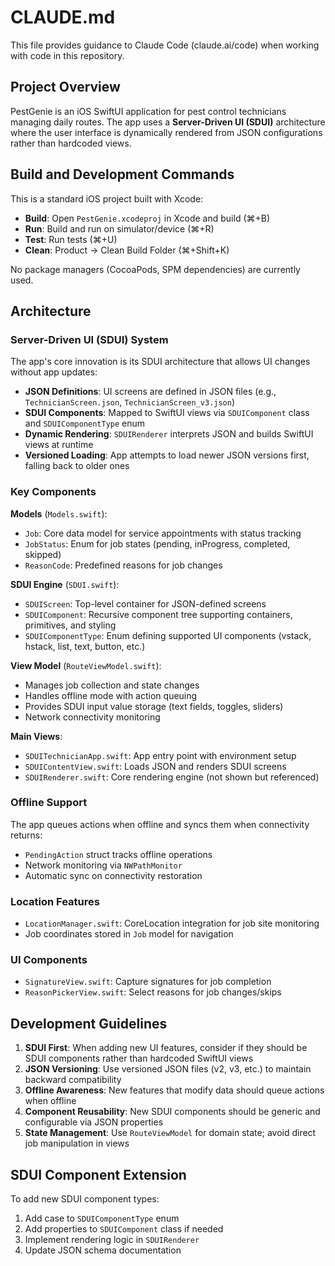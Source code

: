 # CLAUDE.md

This file provides guidance to Claude Code (claude.ai/code) when working with code in this repository.

## Project Overview

PestGenie is an iOS SwiftUI application for pest control technicians managing daily routes. The app uses a **Server-Driven UI (SDUI)** architecture where the user interface is dynamically rendered from JSON configurations rather than hardcoded views.

## Build and Development Commands

This is a standard iOS project built with Xcode:

- **Build**: Open `PestGenie.xcodeproj` in Xcode and build (⌘+B)
- **Run**: Build and run on simulator/device (⌘+R)
- **Test**: Run tests (⌘+U)
- **Clean**: Product → Clean Build Folder (⌘+Shift+K)

No package managers (CocoaPods, SPM dependencies) are currently used.

## Architecture

### Server-Driven UI (SDUI) System
The app's core innovation is its SDUI architecture that allows UI changes without app updates:

- **JSON Definitions**: UI screens are defined in JSON files (e.g., `TechnicianScreen.json`, `TechnicianScreen_v3.json`)
- **SDUI Components**: Mapped to SwiftUI views via `SDUIComponent` class and `SDUIComponentType` enum
- **Dynamic Rendering**: `SDUIRenderer` interprets JSON and builds SwiftUI views at runtime
- **Versioned Loading**: App attempts to load newer JSON versions first, falling back to older ones

### Key Components

**Models** (`Models.swift`):
- `Job`: Core data model for service appointments with status tracking
- `JobStatus`: Enum for job states (pending, inProgress, completed, skipped)
- `ReasonCode`: Predefined reasons for job changes

**SDUI Engine** (`SDUI.swift`):
- `SDUIScreen`: Top-level container for JSON-defined screens
- `SDUIComponent`: Recursive component tree supporting containers, primitives, and styling
- `SDUIComponentType`: Enum defining supported UI components (vstack, hstack, list, text, button, etc.)

**View Model** (`RouteViewModel.swift`):
- Manages job collection and state changes
- Handles offline mode with action queuing
- Provides SDUI input value storage (text fields, toggles, sliders)
- Network connectivity monitoring

**Main Views**:
- `SDUITechnicianApp.swift`: App entry point with environment setup
- `SDUIContentView.swift`: Loads JSON and renders SDUI screens
- `SDUIRenderer.swift`: Core rendering engine (not shown but referenced)

### Offline Support
The app queues actions when offline and syncs them when connectivity returns:
- `PendingAction` struct tracks offline operations
- Network monitoring via `NWPathMonitor`
- Automatic sync on connectivity restoration

### Location Features
- `LocationManager.swift`: CoreLocation integration for job site monitoring
- Job coordinates stored in `Job` model for navigation

### UI Components
- `SignatureView.swift`: Capture signatures for job completion
- `ReasonPickerView.swift`: Select reasons for job changes/skips

## Development Guidelines

1. **SDUI First**: When adding new UI features, consider if they should be SDUI components rather than hardcoded SwiftUI views
2. **JSON Versioning**: Use versioned JSON files (v2, v3, etc.) to maintain backward compatibility
3. **Offline Awareness**: New features that modify data should queue actions when offline
4. **Component Reusability**: New SDUI components should be generic and configurable via JSON properties
5. **State Management**: Use `RouteViewModel` for domain state; avoid direct job manipulation in views

## SDUI Component Extension
To add new SDUI component types:
1. Add case to `SDUIComponentType` enum
2. Add properties to `SDUIComponent` class if needed
3. Implement rendering logic in `SDUIRenderer`
4. Update JSON schema documentation